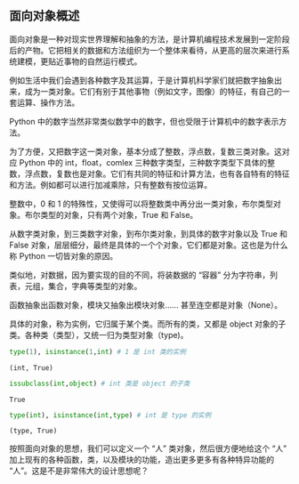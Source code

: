 ## 面向对象概述

面向对象是一种对现实世界理解和抽象的方法，是计算机编程技术发展到一定阶段后的产物。它把相关的数据和方法组织为一个整体来看待，从更高的层次来进行系统建模，更贴近事物的自然运行模式。

例如生活中我们会遇到各种数字及其运算，于是计算机科学家们就把数字抽象出来，成为一类对象。它们有别于其他事物（例如文字，图像）的特征，有自己的一套运算、操作方法。

Python 中的数字当然非常类似数学中的数字，但也受限于计算机中的数字表示方法。

为了方便，又把数字这一类对象，基本分成了整数，浮点数，复数三类对象。这对应 Python 中的 int，float，comlex 三种数字类型，三种数字类型下具体的整数，浮点数，复数也是对象。它们有共同的特征和计算方法，也有各自特有的特征和方法。例如都可以进行加减乘除，只有整数有按位运算。

整数中，0 和 1 的特殊性，又使得可以将整数类中再分出一类对象，布尔类型对象。布尔类型的对象，只有两个对象，True 和 False。

从数字类对象，到三类数字对象，到布尔类对象，到具体的数字对象以及 True 和 False 对象，层层细分，最终是具体的一个个对象，它们都是对象。这也是为什么称 Python 一切皆对象的原因。

类似地，对数据，因为要实现的目的不同，将装数据的 “容器” 分为字符串，列表，元组，集合，字典等类型的对象。

函数抽象出函数对象，模块又抽象出模块对象…… 甚至连空都是对象（None）。

具体的对象，称为实例，它归属于某个类。而所有的类，又都是 object 对象的子类。各种类（类型），又统一归为类型对象（type)。


```python
type(1), isinstance(1,int) # 1 是 int 类的实例
```




    (int, True)




```python
issubclass(int,object) # int 类是 object 的子类
```




    True




```python
type(int), isinstance(int,type) # int 是 type 的实例
```




    (type, True)



按照面向对象的思想，我们可以定义一个 “人” 类对象，然后很方便地给这个 “人” 加上现有的各种函数，类，以及模块的功能，造出更多更多有各种特异功能的 “人”。这是不是非常伟大的设计思想呢？
